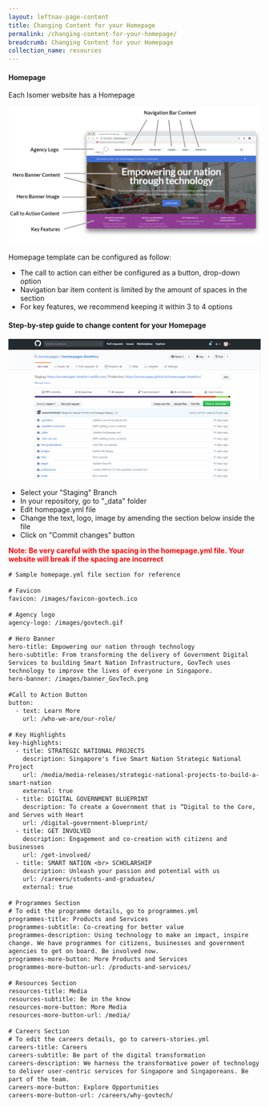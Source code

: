 ```yaml
---
layout: leftnav-page-content
title: Changing Content for your Homepage 
permalink: /changing-content-for-your-homepage/
breadcrumb: Changing Content for your Homepage 
collection_name: resources
---
```

#### **Homepage**
Each Isomer website has a Homepage

![Homepage](/images/resources/homepage.PNG)

Homepage template can be configured as follow:
- The call to action can either be configured as a button, drop-down option
- Navigation bar item content is limited by the amount of spaces in the section
- For key features, we recommend keeping it within 3 to 4 options


#### **Step-by-step guide to change content for your Homepage**
![Changing Content of Your Homepage](/images/resources/changing-content-of-your-homepage.gif)

* Select your "Staging" Branch
* In your repository, go to "_data" folder
* Edit homepage.yml file
* Change the text, logo, image by amending the section below inside the file
* Click on "Commit changes" button

<font color="red"><b>Note: Be very careful with the spacing in the homepage.yml file. Your website will break if the spacing are incorrect</b></font>
```
# Sample homepage.yml file section for reference

# Favicon
favicon: /images/favicon-govtech.ico

# Agency logo
agency-logo: /images/govtech.gif

# Hero Banner
hero-title: Empowering our nation through technology
hero-subtitle: From transforming the delivery of Government Digital Services to building Smart Nation Infrastructure, GovTech uses technology to improve the lives of everyone in Singapore.
hero-banner: /images/banner_GovTech.png

#Call to Action Button
button:
  - text: Learn More
    url: /who-we-are/our-role/

# Key Highlights
key-highlights:
  - title: STRATEGIC NATIONAL PROJECTS
    description: Singapore's five Smart Nation Strategic National Project
    url: /media/media-releases/strategic-national-projects-to-build-a-smart-nation
    external: true
  - title: DIGITAL GOVERNMENT BLUEPRINT
    description: To create a Government that is “Digital to the Core, and Serves with Heart
    url: /digital-government-blueprint/
  - title: GET INVOLVED
    description: Engagement and co-creation with citizens and businesses
    url: /get-involved/
  - title: SMART NATION <br> SCHOLARSHIP
    description: Unleash your passion and potential with us
    url: /careers/students-and-graduates/
    external: true

# Programmes Section
# To edit the programme details, go to programmes.yml
programmes-title: Products and Services
programmes-subtitle: Co-creating for better value
programmes-description: Using technology to make an impact, inspire change. We have programmes for citizens, businesses and government agencies to get on board. Be involved now. 
programmes-more-button: More Products and Services
programmes-more-button-url: /products-and-services/

# Resources Section
resources-title: Media
resources-subtitle: Be in the know
resources-more-button: More Media
resources-more-button-url: /media/

# Careers Section
# To edit the careers details, go to careers-stories.yml
careers-title: Careers
careers-subtitle: Be part of the digital transformation
careers-description: We harness the transformative power of technology to deliver user-centric services for Singapore and Singaporeans. Be part of the team.
careers-more-button: Explore Opportunities
careers-more-button-url: /careers/why-govtech/
```


